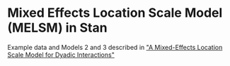 # Mixed Effects Location Scale Model (MELSM) in Stan

Example data and Models 2 and 3 described in ["A Mixed-Effects Location Scale Model for Dyadic Interactions"](https://psyarxiv.com/3czur/)
